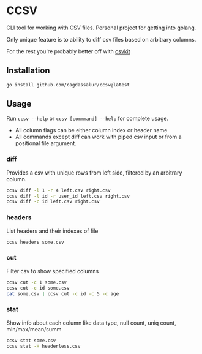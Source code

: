 # CCSV

CLI tool for working with CSV files. 
Personal project for getting into golang.

Only unique feature is to ability to diff csv files based on arbitrary columns.

For the rest you're probably better off with [csvkit](https://csvkit.readthedocs.io/en/latest/)

## Installation
```bash
go install github.com/cagdassalur/ccsv@latest
```

## Usage

Run `ccsv --help` or `ccsv [commmand] --help` for complete usage. 

* All column flags can be either column index or header name
* All commands except diff can work with piped csv input or from a positional file argument.

### diff
Provides a csv with unique rows from left side, filtered by an arbitrary column.

```bash
ccsv diff -l 1 -r 4 left.csv right.csv
ccsv diff -l id -r user_id left.csv right.csv
ccsv diff -c id left.csv right.csv
```

### headers
List headers and their indexes of file

```bash
ccsv headers some.csv
```

### cut
Filter csv to show specified columns

```bash
ccsv cut -c 1 some.csv
ccsv cut -c id some.csv
cat some.csv | ccsv cut -c id -c 5 -c age
```

### stat
Show info about each column like data type, null count, uniq count, min/max/mean/summ

```bash
ccsv stat some.csv
ccsv stat -H headerless.csv
```
